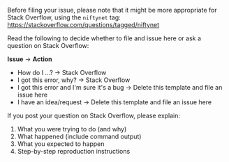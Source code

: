 Before filing your issue, please note that it might be more appropriate for Stack Overflow, using the `niftynet` tag:
https://stackoverflow.com/questions/tagged/niftynet

Read the following to decide whether to file and issue here or ask a question on Stack Overflow:

**Issue** → **Action**
- How do I ...? → Stack Overflow
- I got this error, why? → Stack Overflow
- I got this error and I'm sure it's a bug → Delete this template and file an issue here
- I have an idea/request → Delete this template and file an issue here

If you post your question on Stack Overflow, please explain:

1. What you were trying to do (and why)
2. What happened (include command output)
3. What you expected to happen
4. Step-by-step reproduction instructions
